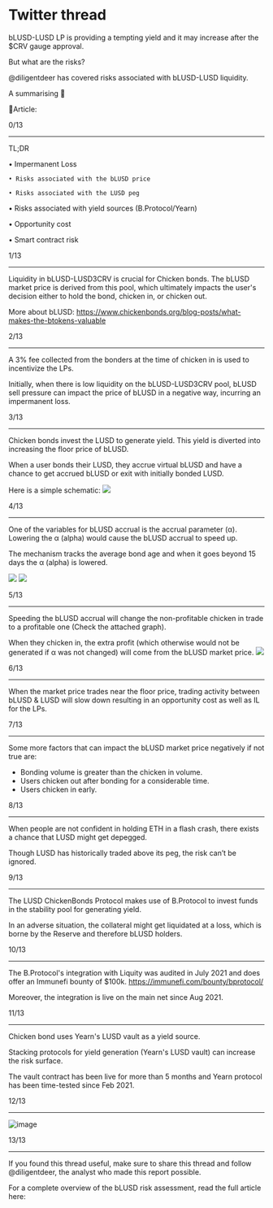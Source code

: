 # Twitter thread

bLUSD-LUSD LP is providing a tempting yield and it may increase after the $CRV gauge approval.

But what are the risks?

@diligentdeer has covered risks associated with bLUSD-LUSD liquidity. 

A summarising  🧵   

📜Article:

0/13

---
TL;DR

• Impermanent Loss

    • Risks associated with the bLUSD price
    
    • Risks associated with the LUSD peg
    
• Risks associated with yield sources (B.Protocol/Yearn)

• Opportunity cost

• Smart contract risk

1/13

---
Liquidity in bLUSD-LUSD3CRV is crucial for Chicken bonds. The bLUSD market price is derived from this pool, which ultimately impacts the user's decision either to hold the bond, chicken in, or chicken out.

More about bLUSD: https://www.chickenbonds.org/blog-posts/what-makes-the-btokens-valuable

2/13

---

A 3% fee collected from the bonders at the time of chicken in is used to incentivize the LPs.

Initially, when there is low liquidity on the bLUSD-LUSD3CRV pool, bLUSD sell pressure can impact the price of bLUSD in a negative way, incurring an impermanent loss.

3/13

---

Chicken bonds invest the LUSD to generate yield. This yield is diverted into increasing the floor price of bLUSD.

When a user bonds their LUSD, they accrue virtual bLUSD and have a chance to get accrued bLUSD or exit with initially bonded LUSD.

Here is a simple schematic:
![](https://lh6.googleusercontent.com/ZIZUjpj4yUH2lTPfJgC7jmBVJkkegK4eEksZf_2knaZDFrQNeLCUCS1WAoDeaI436GjWWbrHfILcqGECNYI0ABXLP6f_a4LmG_9xcWareS_WHyWxtC7O_CnUC8DgQ7wWOjl9Zd-FgoR_Lt3VdZ1ld-6oIJcC0fYFBORiaAxgv5Zqee43PycL3LzjGoXIEA)

4/13

---
One of the variables for bLUSD accrual is the accrual parameter (α). 
Lowering the α (alpha) would cause the bLUSD accrual to speed up.

The mechanism tracks the average bond age and when it goes beyond 15 days the α (alpha) is lowered.

![](https://lh4.googleusercontent.com/k3o7OuY1SC95kNCOCsNumC7Lx1gjbdQkyLl4HCL4-oizhUWdB9gK93Hj60Hd0ha8w_7DTDtEdPsZn3WMFSDNIDEX1_kTVOLRmtMwu2P2pOkzYM15ymjMfkJcKKtbvuQLboZMUjxHGmz-FPBTt2MmJJV-6TjarZAhM_kGG16EcnHbRhN_AIHHey4C_2DMfg)
![](https://typefully-user-uploads.s3.amazonaws.com/img/original/46439/d01dfb79-0c49-4330-8f71-01dc52ad9db1.png?response-cache-control=no-cache&AWSAccessKeyId=AKIAVTJZGL3H4SWWVYIT&Signature=ZDT7P%2BBeWZ2a3Xv3Zq5UiBV2SSs%3D&Expires=1668487301)

5/13

---
Speeding the bLUSD accrual will change the non-profitable chicken in trade to a profitable one (Check the attached graph).

When they chicken in, the extra profit (which otherwise would not be generated if α was not changed) will come from the bLUSD market price.
![](https://typefully-user-uploads.s3.amazonaws.com/img/original/46439/150a8e3c-146e-4d39-9403-f50beec015fb.PNG?response-cache-control=no-cache&AWSAccessKeyId=AKIAVTJZGL3H4SWWVYIT&Signature=LpnpMSDBVuSyTylyXyYBAgTIyaU%3D&Expires=1668488233)

6/13

---
When the market price trades near the floor price, trading activity between bLUSD & LUSD will slow down resulting in an opportunity cost as well as IL for the LPs.

7/13

---
Some more factors that can impact the bLUSD market price negatively if not true are:

- Bonding volume is greater than the chicken in volume.
- Users chicken out after bonding for a considerable time.
- Users chicken in early.


8/13

---
When people are not confident in holding ETH in a flash crash, there exists a chance that LUSD might get depegged.

Though LUSD has historically traded above its peg, the risk can’t be ignored.


9/13

---
The LUSD ChickenBonds Protocol makes use of B.Protocol to invest funds in the stability pool for generating yield. 

In an adverse situation, the collateral might get liquidated at a loss, which is borne by the Reserve and therefore bLUSD holders.

10/13

---
The B.Protocol's integration with Liquity was audited in July 2021 and does offer an Immunefi bounty of $100k. https://immunefi.com/bounty/bprotocol/

Moreover, the integration is live on the main net since Aug 2021.

11/13

---
Chicken bond uses Yearn's LUSD vault as a yield source.

Stacking protocols for yield generation (Yearn's LUSD vault) can increase the risk surface. 

The vault contract has been live for more than 5 months and Yearn protocol has been time-tested since Feb 2021.

12/13


---
![image](https://user-images.githubusercontent.com/51072084/202838490-63b108c6-d8be-4c53-8ade-57ed639e103c.png)

13/13

---
If you found this thread useful, make sure to share this thread and follow
@diligentdeer, the analyst who made this report possible. 

For a complete overview of the bLUSD risk assessment, read the full article here:
